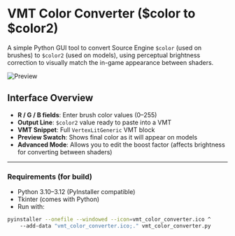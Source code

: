 # VMT Color Converter ($color to $color2)

A simple Python GUI tool to convert Source Engine `$color` (used on brushes) to `$color2` (used on models), using perceptual brightness correction to visually match the in-game appearance between shaders.

![Preview](https://files.perpheads.com/OgOZUYy36w6L14na.jpg)

## Interface Overview

- **R / G / B fields**: Enter brush color values (0–255)
- **Output Line**: `$color2` value ready to paste into a VMT
- **VMT Snippet**: Full `VertexLitGeneric` VMT block
- **Preview Swatch**: Shows final color as it will appear on models
- **Advanced Mode**: Allows you to edit the boost factor (affects brightness for converting between shaders)

---

### Requirements (for build)

- Python 3.10–3.12 (PyInstaller compatible)
- Tkinter (comes with Python)
- Run with:

```bash
pyinstaller --onefile --windowed --icon=vmt_color_converter.ico ^
    --add-data "vmt_color_converter.ico;." vmt_color_converter.py